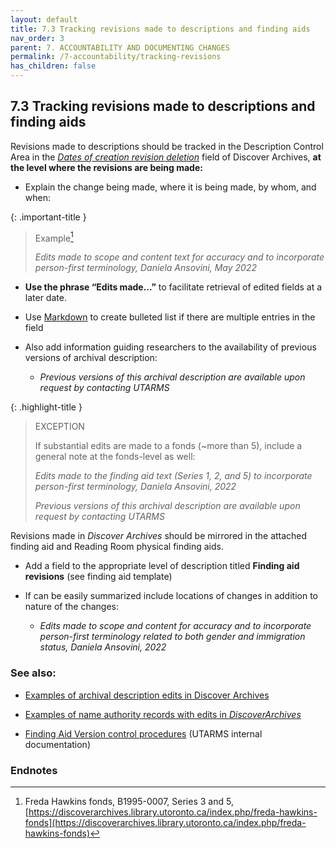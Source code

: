 ```yaml
---
layout: default
title: 7.3 Tracking revisions made to descriptions and finding aids
nav_order: 3
parent: 7. ACCOUNTABILITY AND DOCUMENTING CHANGES
permalink: /7-accountability/tracking-revisions
has_children: false
---
```


## 7.3 Tracking revisions made to descriptions and finding aids

Revisions made to descriptions should be tracked in the Description Control Area in the *<u>Dates of creation revision deletion</u>* field of Discover Archives, **at the level where the revisions are being made:**

* Explain the change being made, where it is being made, by whom, and when:

{: .important-title }
> Example[^47]
> 
> *Edits made to scope and content text for accuracy and to incorporate person-first terminology, Daniela Ansovini, May 2022*

* **Use the phrase “Edits made...”** to facilitate retrieval of edited fields at a later date.

* Use [Markdown](https://www.accesstomemory.org/en/docs/latest/user-manual/add-edit-content/formatting/) to create bulleted list if there are multiple entries in the field

* Also add information guiding researchers to the availability of previous versions of archival description:
  * *Previous versions of this archival description are available upon request by contacting UTARMS*

{: .highlight-title }
> EXCEPTION
> 
> If substantial edits are made to a fonds (\~more than 5), include a general note at the fonds-level as well:
>
> *Edits made to the finding aid text (Series 1, 2, and 5) to incorporate person-first terminology, Daniela Ansovini, 2022*
>
> *Previous versions of this archival description are available upon request by contacting UTARMS*

Revisions made in *Discover Archives* should be mirrored in the attached finding aid and Reading Room physical finding aids.

* Add a field to the appropriate level of description titled **Finding aid revisions** (see finding aid template)

* If can be easily summarized include locations of changes in addition to nature of the changes:

  * *Edits made to scope and content for accuracy and to incorporate person-first terminology related to both gender and immigration status, Daniela Ansovini, 2022*

### See also:

* [Examples of archival description edits in Discover Archives](https://discoverarchives.library.utoronto.ca/index.php/informationobject/browse?sq0=%22edits+made%22&sf0=allExceptFindingAidTranscript&so1=or&sq1=%22edit+made%22&sf1=allExceptFindingAidTranscript&repos=391&levels=&onlyMedia=&findingAidStatus=&topLod=0&rangeType=inclusive)

* [Examples of name authority records with edits in *DiscoverArchives*](https://discoverarchives.library.utoronto.ca/index.php/actor/browse?sq0=%22Edits+made%22&sf0=&so1=or&sq1=%22Edit+made%22&sf1=&repository=391&hasDigitalObject=&entityType=&emptyField=&relatedType=)

* [Finding Aid Version control procedures](https://connect.library.utoronto.ca/UTARMS/Policies%2C%20Procedures%2C%20and%20Guides/Policy%20and%20Procedures%20Manual/3.%20ARRANGEMENT%20and%20DESCRIPTION/3-xx-Finding-Aid-Version-Control/) (UTARMS internal documentation)

### Endnotes

[^47]: Freda Hawkins fonds, B1995-0007, Series 3 and 5, [https://discoverarchives.library.utoronto.ca/index.php/freda-hawkins-fonds](https://discoverarchives.library.utoronto.ca/index.php/freda-hawkins-fonds)